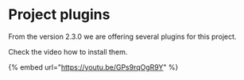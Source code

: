 # Project plugins

From the version 2.3.0 we are offering several plugins for this project.

 Check the video how to install them.

{% embed url="https://youtu.be/GPs9rqOgR9Y" %}

